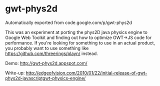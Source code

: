 # gwt-phys2d
Automatically exported from code.google.com/p/gwt-phys2d

This was an experiment at porting the phys2D java physics engine to Google Web Toolkit and finding out how to optimize GWT->JS code for performance. If you're looking for something to use in an actual product, you probably want to use something like https://github.com/threerings/playn/ instead.

Demo: http://gwt-phys2d.appspot.com/

Write-up: http://edgeofvision.com/2010/01/22/initial-release-of-gwt-phys2d-javascriptgwt-physics-engine/
